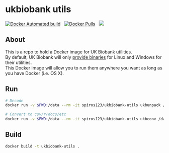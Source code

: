# ukbiobank utils

[![Docker Automated build](https://img.shields.io/docker/cloud/build/spiros123/ukbiobank-utils)](https://hub.docker.com/repository/docker/spiros123/ukbiobank-utils) &nbsp; [![Docker Pulls](https://img.shields.io/docker/pulls/spiros123/ukbiobank-utils)](https://hub.docker.com/repository/docker/spiros123/ukbiobank-utils) &nbsp; [![](https://images.microbadger.com/badges/image/spiros123/ukbiobank-utils.svg)](https://microbadger.com/images/spiros123/ukbiobank-utils "Get your own image badge on microbadger.com")

## About  
This is a repo to hold a Docker image for UK Biobank utilities.  
By default, UK Biobank will only [provide binaries](http://biobank.ctsu.ox.ac.uk/crystal/download.cgi) for Linux and Windows for their utilities.  
This Docker image will allow you to run them anywhere you want as long as you have Docker (i.e. OS X).  

## Run
``` bash
# Decode
docker run -v $PWD:/data --rm -it spiros123/ukbiobank-utils ukbunpack /data/ukbXXXXXX.enc /data/<keyfile>

# Convert to csv/r/docs/etc
docker run -v $PWD:/data --rm -it spiros123/ukbiobank-utils ukbconv /data/ukbXXXXX.enc_ukb csv

```

## Build

``` bash
docker build -t ukbiobank-utils .
```
